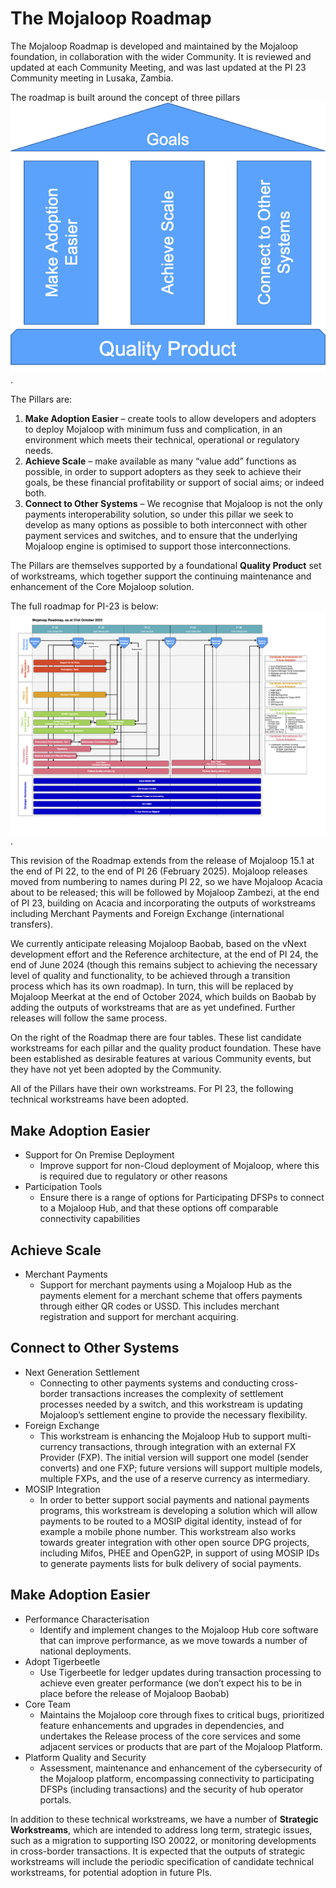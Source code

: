# The Mojaloop Roadmap

The Mojaloop Roadmap is developed and maintained by the Mojaloop foundation, in collaboration with the wider Community. It is reviewed and updated at each Community Meeting, and was last updated at the PI 23 Community meeting in Lusaka, Zambia.

The roadmap is built around the concept of three pillars ![alt text](https://raw.githubusercontent.com/mojaloop/product-council/a0cf73a8fb4921a3bf03aab42416a0ae6c8aa94e/Mojaloop%20Pillars.png).

The Pillars are:

1. **Make Adoption Easier** – create tools to allow developers and adopters to deploy Mojaloop with minimum fuss and complication, in an environment which meets their technical, operational or regulatory needs.
2. **Achieve Scale** – make available as many “value add” functions as possible, in order to support adopters as they seek to achieve their goals, be these financial profitability or support of social aims; or indeed both.
3. **Connect to Other Systems** – We recognise that Mojaloop is not the only payments interoperability solution, so under this pillar we seek to develop as many options as possible to both interconnect with other payment services and switches, and to ensure that the underlying Mojaloop engine is optimised to support those interconnections.

The Pillars are themselves supported by a foundational **Quality Product** set of workstreams, which together support the continuing maintenance and enhancement of the Core Mojaloop solution.

The full roadmap for PI-23 is below: ![alt text](https://github.com/mojaloop/product-council/blob/main/PI%2023%20Mojaloop%20Roadmap.png?raw=true).

This revision of the Roadmap extends from the release of Mojaloop 15.1 at the end of PI 22, to the end of PI 26 (February 2025). Mojaloop releases moved from numbering to names during PI 22, so we have Mojaloop Acacia about to be released; this will be followed by Mojaloop Zambezi, at the end of PI 23, building on Acacia and incorporating the outputs of workstreams including Merchant Payments and Foreign Exchange (international transfers).

We currently anticipate releasing Mojaloop Baobab, based on the vNext development effort and the Reference architecture, at the end of PI 24, the end of June 2024 (though this remains subject to achieving the necessary level of quality and functionality, to be achieved through a transition process which has its own roadmap). In turn, this will be replaced by Mojaloop Meerkat at the end of October 2024, which builds on Baobab by adding the outputs of workstreams that are as yet undefined. Further releases will follow the same process.

On the right of the Roadmap there are four tables. These list candidate workstreams for each pillar and the quality product foundation. These have been established as desirable features at various Community events, but they have not yet been adopted by the Community.

All of the Pillars have their own workstreams. For PI 23, the following technical workstreams have been adopted.

## Make Adoption Easier
* Support for On Premise Deployment
    * Improve support for non-Cloud deployment of Mojaloop, where this is required due to regulatory or other reasons
* Participation Tools
    * Ensure there is a range of options for Participating DFSPs to connect to a Mojaloop Hub, and that these options off comparable connectivity capabilities

## Achieve Scale
* Merchant Payments
    * Support for merchant payments using a Mojaloop Hub as the payments element for a merchant scheme that offers payments through either QR codes or USSD. This includes merchant registration and support for merchant acquiring.

## Connect to Other Systems
* Next Generation Settlement
    * Connecting to other payments systems and conducting cross-border transactions increases the complexity of settlement processes needed by a switch, and this workstream is updating Mojaloop’s settlement engine to provide the necessary flexibility.
* Foreign Exchange
    * This workstream is enhancing the Mojaloop Hub to support multi-currency transactions, through integration with an external FX Provider (FXP). The initial version will support one model (sender converts) and one FXP; future versions will support multiple models, multiple FXPs, and the use of a reserve currency as intermediary.
* MOSIP Integration
    * In order to better support social payments and national payments programs, this workstream is developing a solution which will allow payments to be routed to a MOSIP digital identity, instead of for example a mobile phone number. This workstream also works towards greater integration with other open source DPG projects, including Mifos, PHEE and OpenG2P, in support of using MOSIP IDs to generate payments lists for bulk delivery of social payments.
## Make Adoption Easier
* Performance Characterisation
    * Identify and implement changes to the Mojaloop Hub core software that can improve performance, as we move towards a number of national deployments.
* Adopt Tigerbeetle
    * Use Tigerbeetle for ledger updates during transaction processing to achieve even greater performance (we don’t expect his to be in place before the release of Mojaloop Baobab)
* Core Team
    * Maintains the Mojaloop core through fixes to critical bugs, prioritized feature enhancements and upgrades in dependencies, and undertakes the Release process of the core services and some adjacent services or products that are part of the Mojaloop Platform.
* Platform Quality and Security
    * Assessment, maintenance and enhancement of the cybersecurity of the Mojaloop platform, encompassing connectivity to participating DFSPs (including transactions) and the security of hub operator portals.

In addition to these technical workstreams, we have a number of **Strategic Workstreams**, which are intended to address long term, strategic issues, such as a migration to supporting ISO 20022, or monitoring developments in cross-border transactions. It is expected that the outputs of strategic workstreams will include the periodic specification of candidate technical workstreams, for potential adoption in future PIs.

